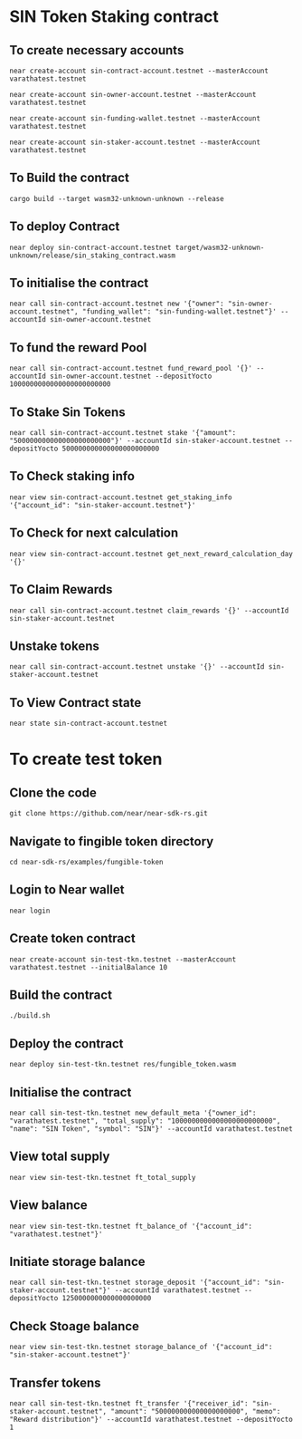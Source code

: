 # SIN Token Staking contract

## To create necessary accounts

```
near create-account sin-contract-account.testnet --masterAccount varathatest.testnet

near create-account sin-owner-account.testnet --masterAccount varathatest.testnet

near create-account sin-funding-wallet.testnet --masterAccount varathatest.testnet

near create-account sin-staker-account.testnet --masterAccount varathatest.testnet
```

## To Build the contract
```
cargo build --target wasm32-unknown-unknown --release
```

## To deploy Contract
```
near deploy sin-contract-account.testnet target/wasm32-unknown-unknown/release/sin_staking_contract.wasm
```

## To initialise the contract
```
near call sin-contract-account.testnet new '{"owner": "sin-owner-account.testnet", "funding_wallet": "sin-funding-wallet.testnet"}' --accountId sin-owner-account.testnet
```

## To fund the reward Pool
```
near call sin-contract-account.testnet fund_reward_pool '{}' --accountId sin-owner-account.testnet --depositYocto 1000000000000000000000000
```

## To Stake Sin Tokens
```
near call sin-contract-account.testnet stake '{"amount": "500000000000000000000000"}' --accountId sin-staker-account.testnet --depositYocto 500000000000000000000000
```

## To Check staking info
```
near view sin-contract-account.testnet get_staking_info '{"account_id": "sin-staker-account.testnet"}'
```

## To Check for next calculation
```
near view sin-contract-account.testnet get_next_reward_calculation_day '{}'
```

## To Claim Rewards
```
near call sin-contract-account.testnet claim_rewards '{}' --accountId sin-staker-account.testnet
```

## Unstake tokens
```
near call sin-contract-account.testnet unstake '{}' --accountId sin-staker-account.testnet
```

## To View Contract state
```
near state sin-contract-account.testnet
```





# To create test token

## Clone the code
```
git clone https://github.com/near/near-sdk-rs.git 
```
## Navigate to fingible token directory
```
cd near-sdk-rs/examples/fungible-token 
```

## Login to Near wallet
```
near login
```

## Create token contract
```
near create-account sin-test-tkn.testnet --masterAccount varathatest.testnet --initialBalance 10
```

## Build the contract
```
./build.sh    
```

## Deploy the contract
```
near deploy sin-test-tkn.testnet res/fungible_token.wasm 
```
## Initialise the contract
```
near call sin-test-tkn.testnet new_default_meta '{"owner_id": "varathatest.testnet", "total_supply": "1000000000000000000000000", "name": "SIN Token", "symbol": "SIN"}' --accountId varathatest.testnet
```
## View total supply
```
near view sin-test-tkn.testnet ft_total_supply
```
## View balance
```
near view sin-test-tkn.testnet ft_balance_of '{"account_id": "varathatest.testnet"}'
```

## Initiate storage balance
```
near call sin-test-tkn.testnet storage_deposit '{"account_id": "sin-staker-account.testnet"}' --accountId varathatest.testnet --depositYocto 1250000000000000000000
```

## Check Stoage balance
```
near view sin-test-tkn.testnet storage_balance_of '{"account_id": "sin-staker-account.testnet"}'
```

## Transfer tokens
```
near call sin-test-tkn.testnet ft_transfer '{"receiver_id": "sin-staker-account.testnet", "amount": "500000000000000000000", "memo": "Reward distribution"}' --accountId varathatest.testnet --depositYocto 1
```
